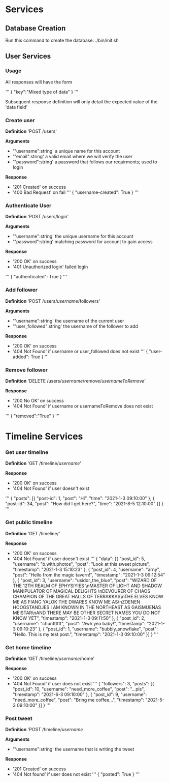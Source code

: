 # Services
## Database Creation
Run this command to create the database:
./bin/init.sh

## User Services
### Usage

All responses will have the form

'''
{
	"key":"Mixed type of data"
}
'''


Subsequent response definition will only detail the expected value of the 'data field'

### Create user
**Definition**
'POST /users'

**Arguments**
- '"username":string' a unique name for this account
- '"email":string' a valid email where we will verify the user
- '"password":string' a password that follows our requirments; used to login

**Response**
- '201 Created' on success
- '400 Bad Request' on fail 
'''
{
	"username-created": True
}
'''

### Authenticate User
**Definition**
'POST /users/login'

**Arguments**
- '"username":string' the unique username for this account
- '"password":string' matching password for account to gain access

**Response**
- '200 OK' on success
- '401 Unauthorized login' failed login

'''
{
	"authenticated": True
}
'''

### Add follower
**Definition**
'POST /users/_username_/followers'

**Arguments**
- '"username":string' the username of the current user
- '"user_followed":string' the username of the follower to add

**Response**
- '200 OK' on success
- '404 Not Found' if username or user_followed does not exist
'''
{
	"user-added": True
}
'''

### Remove follower
**Definition**
'DELETE /users/_username_/remove/_usernameToRemove_'

**Response**
- '200 No OK' on success
- '404 Not Found' if username or usernameToRemove does not exist

'''
{
	"removed":"True"
}
'''

# Timeline Services
### Get user timeline
**Definition**
'GET /timeline/_username_'

**Response**
- '200 OK' on success
- '404 Not Found' if  user doesn't exist

'''
{
	"posts": [{
	"post-id": 1,
	"post": "Hi",
	"time": "2021-1-3 09:10:00"
	},
	{
	"post-id": 34,
	"post": "How did I get here?",
	"time": "2021-8-5 12:10:00"
	}]
}
'''

### Get public timeline
**Definition**
'GET /timeline/'

**Response**
- '200 OK' on success
- '404 Not Found' if  user doesn't exist
'''
{
"data": [{
	"post_id": 5, 
	"username": "b.with.photos", 
	"post": "Look at this sweet picture", 
	"timestamp": "2021-1-3 15:10:23"
	}, 
	{
	"post_id": 4, 
	"username": "arny", 
	"post": "Hello from the magic tavern!", 
	"timestamp": "2021-1-3 09:12:54"
	}, 
	{
	"post_id": 3, 
	"username": "usidor_the_blue", 
	"post": "WIZARD OF THE 12TH REALM OF EPHYSIYIES \nMASTER OF LIGHT 	  AND SHADOW MANIPULATOR OF MAGICAL DELIGHTS \nDEVOURER OF CHAOS 	 CHAMPION OF THE GREAT HALLS OF TERRAKKAS\nTHE ELVES KNOW ME AS 	FIANG YALOK THE DWARES KNOW ME AS\nZOENEN HOOGSTANDJES I AM KNOWN 	  IN THE NORTHEAST AS GAISMUENAS MEISTAR\nAND THERE MAY BE OTHER 	 SECRET NAMES YOU DO NOT KNOW YET", 
	"timestamp": "2021-1-3 09:11:50"
	}, 
	{
	"post_id": 2, 
	"username": "chuntttttt", 
	"post": "Awh yea baby!", 
	"timestamp": "2021-1-3 09:10:23"
	}, 
	{
	"post_id": 1, 
	"username": "bubbly_snowflake", 
	"post": "Hello. This is my test post.", 
	"timestamp": "2021-1-3 09:10:00"
	}]
}
'''

### Get home timeline
**Definition**
'GET /timeline/_username_/home'

**Response**
- '200 OK' on success
- '404 Not Found' if user does not exist
'''
{
"followers": 3, 
"posts":
	[{
	"post_id": 10, 
	"username": "need_more_coffee", 
	"post": "...pls", 	   
	"timestamp": "2021-6-3 09:10:00"
	}, 
	{
	"post_id": 9, 
	"username": "need_more_coffee", 
	"post": "Bring me coffee...", 
	"timestamp": "2021-5-3 09:10:00"
	}]
}
'''

### Post tweet
**Definition**
'POST /timeline/_username_

**Arguments**
- '"username":string' the username that is writing the tweet

**Response**
- '201 Created' on success
- '404 Not found' if user does not exist
'''
{
	"posted": True
}
'''
